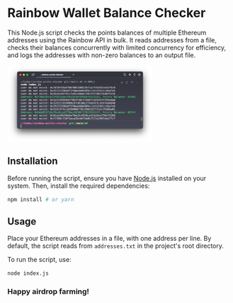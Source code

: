 # Rainbow Wallet Balance Checker

This Node.js script checks the points balances of multiple Ethereum addresses using the Rainbow API in bulk. It reads addresses from a file, checks their balances concurrently with limited concurrency for efficiency, and logs the addresses with non-zero balances to an output file.

<img src="ss.png" alt="image" width="65%" height="auto">


## Installation

Before running the script, ensure you have [Node.js](https://nodejs.org/en/download/) installed on your system. Then, install the required dependencies:

```bash
npm install # or yarn
```

## Usage

Place your Ethereum addresses in a file, with one address per line. By default, the script reads from `addresses.txt` in the project's root directory. 

To run the script, use:

```bash
node index.js
```

### Happy airdrop farming!

